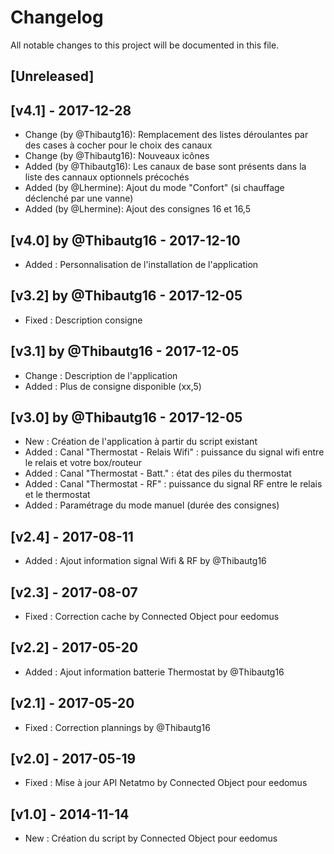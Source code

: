# Changelog
All notable changes to this project will be documented in this file.

## [Unreleased]

## [v4.1] - 2017-12-28
- Change (by @Thibautg16): Remplacement des listes déroulantes par des cases à cocher pour le choix des canaux
- Change (by @Thibautg16): Nouveaux icônes
- Added (by @Thibautg16): Les canaux de base sont présents dans la liste des cannaux optionnels précochés
- Added (by @Lhermine): Ajout du mode "Confort" (si chauffage déclenché par une vanne)
- Added (by @Lhermine): Ajout des consignes 16 et 16,5


## [v4.0] by @Thibautg16 - 2017-12-10 
- Added : Personnalisation de l'installation de l'application

## [v3.2] by @Thibautg16 - 2017-12-05 
- Fixed : Description consigne

## [v3.1] by @Thibautg16 - 2017-12-05 
- Change : Description de l'application
- Added : Plus de consigne disponible (xx,5)

## [v3.0] by @Thibautg16 - 2017-12-05 
- New : Création de l'application à partir du script existant
- Added : Canal "Thermostat - Relais Wifi" : puissance du signal wifi entre le relais et votre box/routeur
- Added : Canal "Thermostat - Batt." : état des piles du thermostat
- Added : Canal "Thermostat - RF" : puissance du signal RF entre le relais et le thermostat
- Added : Paramétrage du mode manuel (durée des consignes)

## [v2.4] - 2017-08-11
- Added : Ajout information signal Wifi & RF by @Thibautg16

## [v2.3] - 2017-08-07
- Fixed : Correction cache by Connected Object pour eedomus

## [v2.2] - 2017-05-20
- Added : Ajout information batterie Thermostat by @Thibautg16

## [v2.1] - 2017-05-20
- Fixed : Correction plannings by @Thibautg16

## [v2.0] - 2017-05-19
- Fixed : Mise à jour API Netatmo by Connected Object pour eedomus

## [v1.0] - 2014-11-14
- New : Création du script by Connected Object pour eedomus
